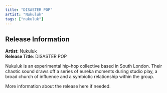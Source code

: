 ```yaml
---
title: "DISASTER POP"
artist: "Nukuluk"
tags: ["nukuluk"]
---
```


## Release Information

**Artist**: Nukuluk  
**Release Title**: DISASTER POP

Nukuluk is an experimental hip-hop collective based in South London. Their chaotic sound draws off a series of eureka moments during studio play, a broad church of influence and a symbiotic relationship within the group.

More information about the release here if needed.
